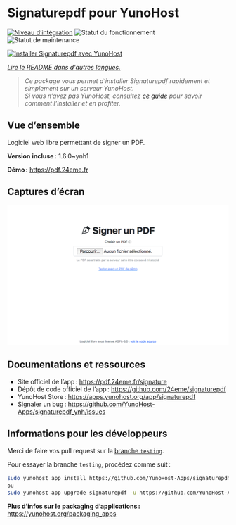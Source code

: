 <!--
Nota bene : ce README est automatiquement généré par <https://github.com/YunoHost/apps/tree/master/tools/readme_generator>
Il NE doit PAS être modifié à la main.
-->

# Signaturepdf pour YunoHost

[![Niveau d’intégration](https://dash.yunohost.org/integration/signaturepdf.svg)](https://ci-apps.yunohost.org/ci/apps/signaturepdf/) ![Statut du fonctionnement](https://ci-apps.yunohost.org/ci/badges/signaturepdf.status.svg) ![Statut de maintenance](https://ci-apps.yunohost.org/ci/badges/signaturepdf.maintain.svg)

[![Installer Signaturepdf avec YunoHost](https://install-app.yunohost.org/install-with-yunohost.svg)](https://install-app.yunohost.org/?app=signaturepdf)

*[Lire le README dans d'autres langues.](./ALL_README.md)*

> *Ce package vous permet d’installer Signaturepdf rapidement et simplement sur un serveur YunoHost.*  
> *Si vous n’avez pas YunoHost, consultez [ce guide](https://yunohost.org/install) pour savoir comment l’installer et en profiter.*

## Vue d’ensemble

Logiciel web libre permettant de signer un PDF.

**Version incluse :** 1.6.0~ynh1

**Démo :** <https://pdf.24eme.fr>

## Captures d’écran

![Capture d’écran de Signaturepdf](./doc/screenshots/screenshot.png)

## Documentations et ressources

- Site officiel de l’app : <https://pdf.24eme.fr/signature>
- Dépôt de code officiel de l’app : <https://github.com/24eme/signaturepdf>
- YunoHost Store : <https://apps.yunohost.org/app/signaturepdf>
- Signaler un bug : <https://github.com/YunoHost-Apps/signaturepdf_ynh/issues>

## Informations pour les développeurs

Merci de faire vos pull request sur la [branche `testing`](https://github.com/YunoHost-Apps/signaturepdf_ynh/tree/testing).

Pour essayer la branche `testing`, procédez comme suit :

```bash
sudo yunohost app install https://github.com/YunoHost-Apps/signaturepdf_ynh/tree/testing --debug
ou
sudo yunohost app upgrade signaturepdf -u https://github.com/YunoHost-Apps/signaturepdf_ynh/tree/testing --debug
```

**Plus d’infos sur le packaging d’applications :** <https://yunohost.org/packaging_apps>
